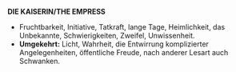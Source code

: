 **DIE KAISERIN/THE EMPRESS**

* Fruchtbarkeit, Initiative, Tatkraft, lange Tage, Heimlichkeit, das Unbekannte, 
  Schwierigkeiten, Zweifel, Unwissenheit.
* **Umgekehrt:** Licht, Wahrheit, die Entwirrung komplizierter Angelegenheiten, öffentliche Freude, nach anderer Lesart auch Schwanken.
